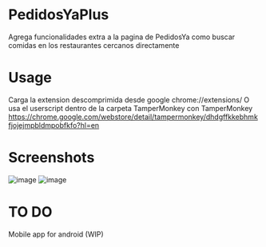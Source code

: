 # PedidosYaPlus
 Agrega funcionalidades extra a la pagina de PedidosYa como buscar comidas en los restaurantes cercanos directamente

# Usage
 Carga la extension descomprimida desde google chrome://extensions/
 O usa el userscript dentro de la carpeta TamperMonkey con TamperMonkey https://chrome.google.com/webstore/detail/tampermonkey/dhdgffkkebhmkfjojejmpbldmpobfkfo?hl=en
 
# Screenshots
 ![image](https://user-images.githubusercontent.com/48382642/143675455-6228bb20-41d0-4600-a512-2e86507119e0.png)
 ![image](https://user-images.githubusercontent.com/48382642/143699105-a8047f6a-3f9b-49fa-9672-176da5dbbab4.png)

# TO DO
 Mobile app for android (WIP)
